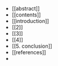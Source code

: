 - [[abstract]]
- [[contents]]
- [[introduction]]
- [[2]]
- [[3]]
- [[4]]
- [[5. conclusion]]
- [[references]]
- 